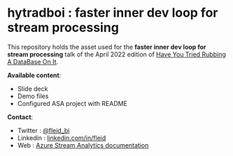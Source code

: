 # hytradboi : faster inner dev loop for stream processing

This repository holds the asset used for the **faster inner dev loop for stream processing** talk of the April 2022 edition of [Have You Tried Rubbing A DataBase On It](https://www.hytradboi.com/).

**Available content**:

- Slide deck
- Demo files
- Configured ASA project with README

**Contact**:

- Twitter : [@fleid_bi](https://twitter.com/Fleid_Bi)
- Linkedin : [linkedin.com/in/fleid](https://www.linkedin.com/in/fleid/)
- Web : [Azure Stream Analytics documentation](https://docs.microsoft.com/en-us/azure/stream-analytics/stream-analytics-introduction)
